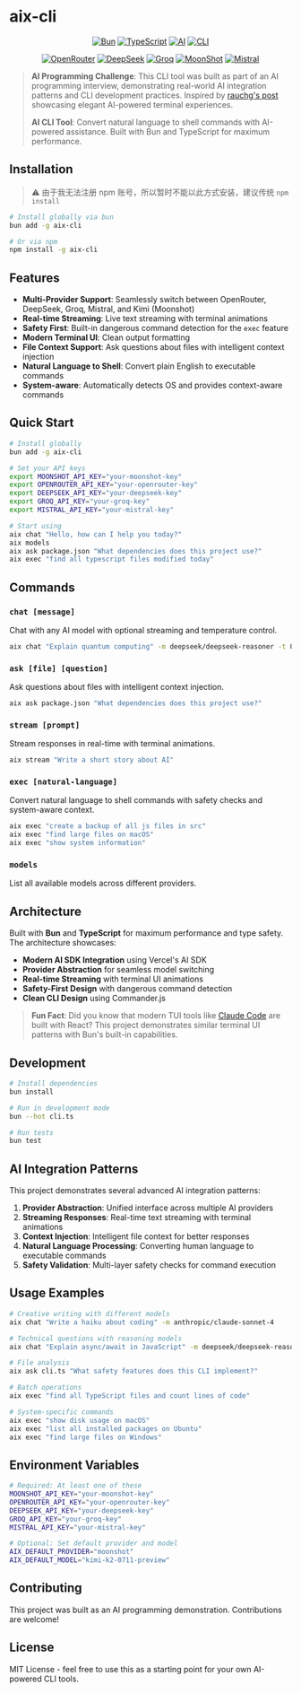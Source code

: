 # aix-cli

<div align="center">

[![Bun](https://img.shields.io/badge/Bun-%23000000.svg?style=for-the-badge&logo=bun&logoColor=white)](https://bun.sh)
[![TypeScript](https://img.shields.io/badge/typescript-%23007ACC.svg?style=for-the-badge&logo=typescript&logoColor=white)](https://www.typescriptlang.org/)
[![AI](https://img.shields.io/badge/AI-SDK-%232671e5?style=for-the-badge&logoColor=white)](https://sdk.vercel.ai/docs)
[![CLI](https://img.shields.io/badge/CLI-Tool-%2323b9c2?style=for-the-badge&logoColor=white)](https://github.com/vercel/ai)

[![OpenRouter](https://img.shields.io/badge/OpenRouter-AI-5c7cfa?style=flat-square)](https://openrouter.ai)
[![DeepSeek](https://img.shields.io/badge/DeepSeek-AI-%234f46e5?style=flat-square)](https://deepseek.com)
[![Groq](https://img.shields.io/badge/Groq-AI-%23f97316?style=flat-square)](https://groq.com)
[![MoonShot](https://img.shields.io/badge/MoonShot-Kimi-%236b46c1?style=flat-square)](https://moonshot.cn)
[![Mistral](https://img.shields.io/badge/Mistral-AI-%23fbbf24?style=flat-square)](https://mistral.ai)

</div>

> **AI Programming Challenge**: This CLI tool was built as part of an AI programming interview, demonstrating real-world AI integration patterns and CLI development practices. Inspired by [rauchg's post](https://x.com/rauchg/status/1949680770274246978) showcasing elegant AI-powered terminal experiences.
>
> **AI CLI Tool**: Convert natural language to shell commands with AI-powered assistance. Built with Bun and TypeScript for maximum performance.

## Installation

> ⚠️ 由于我无法注册 npm 账号，所以暂时不能以此方式安装，建议传统 `npm install`

```bash
# Install globally via bun
bun add -g aix-cli

# Or via npm
npm install -g aix-cli
```

## Features

- **Multi-Provider Support**: Seamlessly switch between OpenRouter, DeepSeek, Groq, Mistral, and Kimi (Moonshot)
- **Real-time Streaming**: Live text streaming with terminal animations
- **Safety First**: Built-in dangerous command detection for the `exec` feature
- **Modern Terminal UI**: Clean output formatting
- **File Context Support**: Ask questions about files with intelligent context injection
- **Natural Language to Shell**: Convert plain English to executable commands
- **System-aware**: Automatically detects OS and provides context-aware commands

## Quick Start

```bash
# Install globally
bun add -g aix-cli

# Set your API keys
export MOONSHOT_API_KEY="your-moonshot-key"
export OPENROUTER_API_KEY="your-openrouter-key"
export DEEPSEEK_API_KEY="your-deepseek-key"
export GROQ_API_KEY="your-groq-key"
export MISTRAL_API_KEY="your-mistral-key"

# Start using
aix chat "Hello, how can I help you today?"
aix models
aix ask package.json "What dependencies does this project use?"
aix exec "find all typescript files modified today"
```

## Commands

### `chat [message]`
Chat with any AI model with optional streaming and temperature control.

```bash
aix chat "Explain quantum computing" -m deepseek/deepseek-reasoner -t 0.8 -s
```

### `ask [file] [question]`
Ask questions about files with intelligent context injection.

```bash
aix ask package.json "What dependencies does this project use?"
```

### `stream [prompt]`
Stream responses in real-time with terminal animations.

```bash
aix stream "Write a short story about AI"
```

### `exec [natural-language]`
Convert natural language to shell commands with safety checks and system-aware context.

```bash
aix exec "create a backup of all js files in src"
aix exec "find large files on macOS"
aix exec "show system information"
```

### `models`
List all available models across different providers.

## Architecture

Built with **Bun** and **TypeScript** for maximum performance and type safety. The architecture showcases:

- **Modern AI SDK Integration** using Vercel's AI SDK
- **Provider Abstraction** for seamless model switching
- **Real-time Streaming** with terminal UI animations
- **Safety-First Design** with dangerous command detection
- **Clean CLI Design** using Commander.js

> **Fun Fact**: Did you know that modern TUI tools like [Claude Code](https://deepwiki.com/search/ui_f55dc92d-8b0e-4cef-943c-8eb697b3dc81) are built with React? This project demonstrates similar terminal UI patterns with Bun's built-in capabilities.

## Development

```bash
# Install dependencies
bun install

# Run in development mode
bun --hot cli.ts

# Run tests
bun test
```

## AI Integration Patterns

This project demonstrates several advanced AI integration patterns:

1. **Provider Abstraction**: Unified interface across multiple AI providers
2. **Streaming Responses**: Real-time text streaming with terminal animations
3. **Context Injection**: Intelligent file context for better responses
4. **Natural Language Processing**: Converting human language to executable commands
5. **Safety Validation**: Multi-layer safety checks for command execution

## Usage Examples

```bash
# Creative writing with different models
aix chat "Write a haiku about coding" -m anthropic/claude-sonnet-4

# Technical questions with reasoning models
aix chat "Explain async/await in JavaScript" -m deepseek/deepseek-reasoner

# File analysis
aix ask cli.ts "What safety features does this CLI implement?"

# Batch operations
aix exec "find all TypeScript files and count lines of code"

# System-specific commands
aix exec "show disk usage on macOS"
aix exec "list all installed packages on Ubuntu"
aix exec "find large files on Windows"
```

## Environment Variables

```bash
# Required: At least one of these
MOONSHOT_API_KEY="your-moonshot-key"
OPENROUTER_API_KEY="your-openrouter-key"
DEEPSEEK_API_KEY="your-deepseek-key"
GROQ_API_KEY="your-groq-key"
MISTRAL_API_KEY="your-mistral-key"

# Optional: Set default provider and model
AIX_DEFAULT_PROVIDER="moonshot"
AIX_DEFAULT_MODEL="kimi-k2-0711-preview"
```

## Contributing

This project was built as an AI programming demonstration. Contributions are welcome!

## License

MIT License - feel free to use this as a starting point for your own AI-powered CLI tools.
